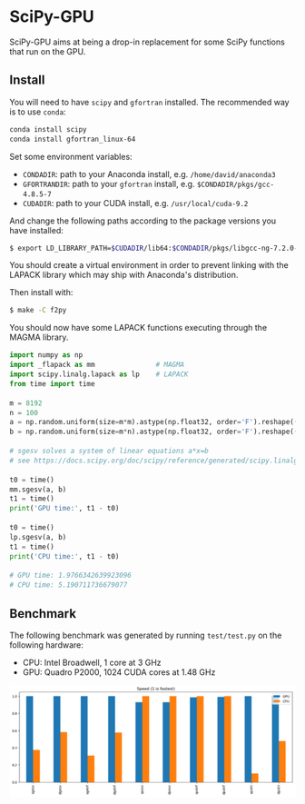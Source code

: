 # SciPy-GPU

SciPy-GPU aims at being a drop-in replacement for some SciPy functions that run on the GPU.

## Install

You will need to have `scipy` and `gfortran` installed. The recommended way is to use `conda`:

```bash
conda install scipy
conda install gfortran_linux-64
```

Set some environment variables:

- `CONDADIR`: path to your Anaconda install, e.g. `/home/david/anaconda3`
- `GFORTRANDIR`: path to your `gfortran` install, e.g. `$CONDADIR/pkgs/gcc-4.8.5-7`
- `CUDADIR`: path to your CUDA install, e.g. `/usr/local/cuda-9.2`

And change the following paths according to the package versions you have installed:

```bash
$ export LD_LIBRARY_PATH=$CUDADIR/lib64:$CONDADIR/pkgs/libgcc-ng-7.2.0-hdf63c60_3/lib:$GFORTRANDIR/lib:$CONDADIR/pkgs/cloog-0.18.0-0/lib:$CONDADIR/pkgs/isl-0.12.2-0/lib:$LD_LIBRARY_PATH
```

You should create a virtual environment in order to prevent linking with the LAPACK library which may ship with Anaconda's distribution.

Then install with:

```bash
$ make -C f2py
```

You should now have some LAPACK functions executing through the MAGMA library.

```python
import numpy as np
import _flapack as mm               # MAGMA
import scipy.linalg.lapack as lp    # LAPACK
from time import time

m = 8192
n = 100
a = np.random.uniform(size=m*m).astype(np.float32, order='F').reshape((m, m))
b = np.random.uniform(size=m*n).astype(np.float32, order='F').reshape((m, n))

# sgesv solves a system of linear equations a*x=b
# see https://docs.scipy.org/doc/scipy/reference/generated/scipy.linalg.lapack.sgesv.html

t0 = time()
mm.sgesv(a, b)
t1 = time()
print('GPU time:', t1 - t0)

t0 = time()
lp.sgesv(a, b)
t1 = time()
print('CPU time:', t1 - t0)

# GPU time: 1.9766342639923096
# CPU time: 5.190711736679077
```

## Benchmark

The following benchmark was generated by running `test/test.py` on the following hardware:

- CPU: Intel Broadwell, 1 core at 3 GHz
- GPU: Quadro P2000, 1024 CUDA cores at 1.48 GHz

![alt text](test/benchmark.png)
